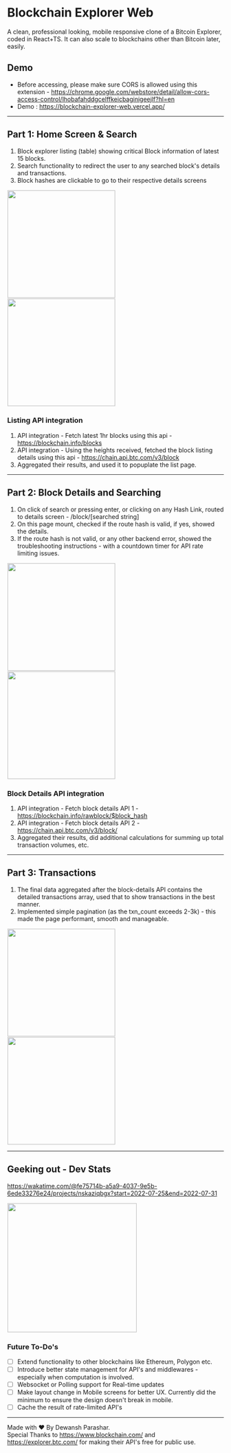 # Blockchain Explorer Web

A clean, professional looking, mobile responsive clone of a Bitcoin Explorer, coded in React+TS. It can also scale to blockchains other than Bitcoin later, easily.

## Demo

- Before accessing, please make sure CORS is allowed using this extension - https://chrome.google.com/webstore/detail/allow-cors-access-control/lhobafahddgcelffkeicbaginigeejlf?hl=en
- Demo : https://blockchain-explorer-web.vercel.app/

---

## Part 1: Home Screen & Search

1. Block explorer listing (table) showing critical Block information of latest 15 blocks.
2. Search functionality to redirect the user to any searched block's details and transactions.
3. Block hashes are clickable to go to their respective details screens

<p float="left">
<img height="250px" style="border:1px solid #efefef;" src="https://user-images.githubusercontent.com/7558499/181947028-40da7868-b576-47a5-ab5d-2b08c626eedf.png" />
<img height="250px" style="border:1px solid #efefef;" src="https://user-images.githubusercontent.com/7558499/181948675-4cd48dd3-00f7-4057-9479-8afc2ef4e0ca.png" />
</p>

### Listing API integration

1. API integration - Fetch latest 1hr blocks using this api - https://blockchain.info/blocks
2. API integration - Using the heights received, fetched the block listing details using this api - https://chain.api.btc.com/v3/block
3. Aggregated their results, and used it to popuplate the list page.

---

## Part 2: Block Details and Searching

1. On click of search or pressing enter, or clicking on any Hash Link, routed to details screen - /block/[searched string]
2. On this page mount, checked if the route hash is valid, if yes, showed the details.
3. If the route hash is not valid, or any other backend error, showed the troubleshooting instructions - with a countdown timer for API rate limiting issues.

<p float="left">
<img height="250px" style="border:1px solid #efefef;" src="https://user-images.githubusercontent.com/7558499/181950405-fcc83a41-814e-442a-8567-0b63a961fe50.png" />
<img height="250px" style="border:1px solid #efefef;" src="https://user-images.githubusercontent.com/7558499/181951322-f15bfc0a-e8ba-4b96-9244-4132a79e60c3.png" />
</p>

### Block Details API integration

1. API integration - Fetch block details API 1 - https://blockchain.info/rawblock/$block_hash
2. API integration - Fetch block details API 2 - https://chain.api.btc.com/v3/block/
3. Aggregated their results, did additional calculations for summing up total transaction volumes, etc.

---

## Part 3: Transactions

1. The final data aggregated after the block-details API contains the detailed transactions array, used that to show transactions in the best manner.
2. Implemented simple pagination (as the txn_count exceeds 2-3k) - this made the page performant, smooth and manageable.

<p float="left">
<img height="250px" style="border:1px solid #efefef;" src="https://user-images.githubusercontent.com/7558499/181953867-263ae7d9-0846-4b68-a70a-d9340660e838.png" />
<img height="250px" style="border:1px solid #efefef;" src="https://user-images.githubusercontent.com/7558499/181954771-b7eb2c9f-aab6-4907-82f7-e03e064b9475.png" />
</p>

---

## Geeking out - Dev Stats

https://wakatime.com/@fe75714b-a5a9-4037-9e5b-6ede33276e24/projects/nskaziqbgx?start=2022-07-25&end=2022-07-31

<p float="left">
<img height="300px" style="border:1px solid #efefef;" src="https://user-images.githubusercontent.com/7558499/181979433-8504f2ff-8dcc-49be-98cf-c31d8594f35e.png" />
</p>

### Future To-Do's

- [ ] Extend functionality to other blockchains like Ethereum, Polygon etc.
- [ ] Introduce better state management for API's and middlewares - especially when computation is involved.
- [ ] Websocket or Polling support for Real-time updates
- [ ] Make layout change in Mobile screens for better UX. Currently did the minimum to ensure the design doesn't break in mobile.
- [ ] Cache the result of rate-limited API's

---

Made with ❤️ By Dewansh Parashar. <br />
Special Thanks to https://www.blockchain.com/ and https://explorer.btc.com/ for making their API's free for public use.
